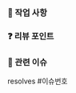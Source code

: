 <!-- 제목은 `[#이슈번호] 제목` 으로 작성한다. ex) [#8] 결제 기능 -->

### 🌱 작업 사항 

### ❓ 리뷰 포인트
<!-- ex) query가 너무 많이 나가는 것 같아요 -->
<!-- ex) service 로직 너무 뚱뚱해요 -->
<!-- ex) 테스트 어떤가요. -->
### 🦄 관련 이슈
resolves #이슈번호 <!-- pr이 머지되면 이슈가 자동으로 close되게 합니다. 만약 자동 close를 하지 않고 이슈만 링크한다면 resolves를 삭제한다.-->




